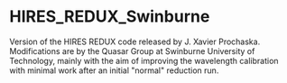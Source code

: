 HIRES_REDUX_Swinburne
=====================

Version of the HIRES REDUX code released by J. Xavier Prochaska. Modifications are by the Quasar Group at Swinburne University of Technology, mainly with the aim of improving the wavelength calibration with minimal work after an initial "normal" reduction run.
